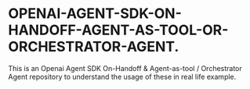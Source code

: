 # OPENAI-AGENT-SDK-ON-HANDOFF-AGENT-AS-TOOL-OR-ORCHESTRATOR-AGENT.
This is an Openai Agent SDK On-Handoff &amp; Agent-as-tool / Orchestrator Agent repository to understand the usage of these in real life example.
